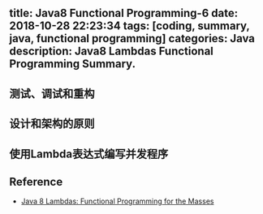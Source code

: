 title: Java8 Functional Programming-6
date: 2018-10-28 22:23:34
tags: [coding, summary, java, functional programming]
categories:  Java 
description: Java8 Lambdas Functional Programming Summary.
---

## 测试、调试和重构

## 设计和架构的原则

## 使用Lambda表达式编写并发程序

## Reference
- [Java 8 Lambdas: Functional Programming for the Masses](https://www.amazon.com/Java-Lambdas-Functional-Programming-Masses/dp/1449370772)

